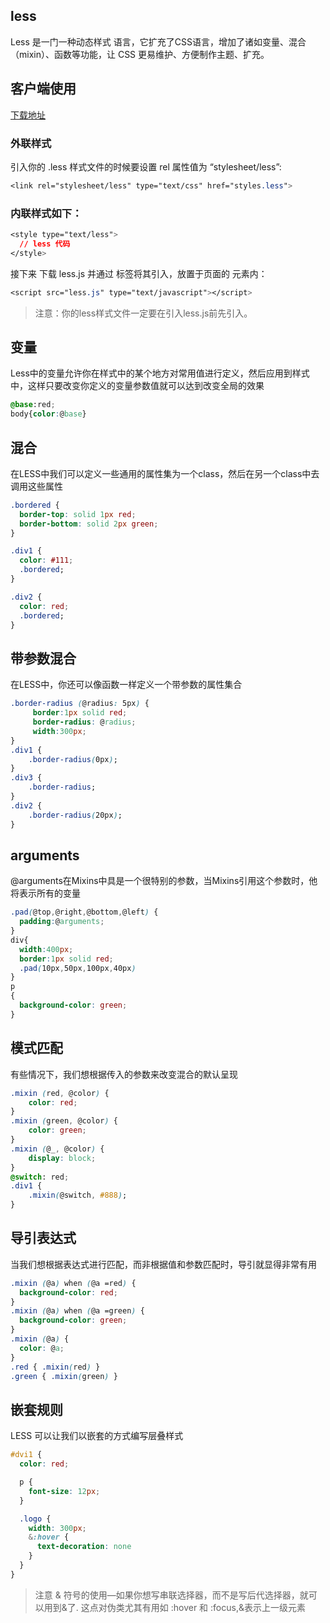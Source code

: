 ## less
Less 是一门一种<span class="text-danger">动态</span>样式 语言，它扩充了CSS语言，增加了诸如<span class="text-danger">变量</span>、<span class="text-danger">混合（mixin）</span>、<span class="text-danger">函数</span>等功能，让 CSS 更易维护、方便制作主题、扩充。

## 客户端使用
[下载地址](https://github.com/less/less.js/archive/master.zip)

### 外联样式
引入你的 .less 样式文件的时候要设置 rel 属性值为 “stylesheet/less”:
```css
<link rel="stylesheet/less" type="text/css" href="styles.less">
```

### 内联样式如下：
```css
<style type="text/less">
  // less 代码
</style>
```
接下来 下载 less.js 并通过 <script></script> 标签将其引入，放置于页面的 <head> 元素内：
```css
<script src="less.js" type="text/javascript"></script>
```
> 注意：你的less样式文件一定要在引入less.js前先引入。


## 变量
Less中的变量允许你在样式中的某个地方对常用值进行定义，然后应用到样式中，这样只要改变你定义的变量参数值就可以达到改变全局的效果
```css
@base:red;
body{color:@base}
```

## 混合
在LESS中我们可以定义一些通用的属性集为一个class，然后在另一个class中去调用这些属性
```css
.bordered {
  border-top: solid 1px red;
  border-bottom: solid 2px green;
}

.div1 {
  color: #111;
  .bordered;
}

.div2 {
  color: red;
  .bordered;
}
```

## 带参数混合
在LESS中，你还可以像函数一样定义一个带参数的属性集合
```css
.border-radius (@radius: 5px) {
     border:1px solid red;
     border-radius: @radius;
     width:300px;
}
.div1 {
    .border-radius(0px);
}
.div3 {
    .border-radius;
}
.div2 {
    .border-radius(20px);
}
```

## arguments
@arguments在Mixins中具是一个很特别的参数，当Mixins引用这个参数时，他将表示所有的变量
```css
.pad(@top,@right,@bottom,@left) {
  padding:@arguments;
}
div{
  width:400px;
  border:1px solid red;
  .pad(10px,50px,100px,40px)
}
p
{
  background-color: green;
}
```

## 模式匹配
有些情况下，我们想根据传入的参数来改变混合的默认呈现
```css
.mixin (red, @color) {
    color: red;
}
.mixin (green, @color) {
    color: green;
}
.mixin (@_, @color) {
    display: block;
}
@switch: red;
.div1 {
    .mixin(@switch, #888);
}
```

## 导引表达式
当我们想根据表达式进行匹配，而非根据值和参数匹配时，导引就显得非常有用
```css
.mixin (@a) when (@a =red) {
  background-color: red;
}
.mixin (@a) when (@a =green) {
  background-color: green;
}
.mixin (@a) {
  color: @a;
}
.red { .mixin(red) }
.green { .mixin(green) }
```

## 嵌套规则
LESS 可以让我们以嵌套的方式编写层叠样式
```css
#dvi1 {
  color: red;

  p {
    font-size: 12px;
  }

  .logo {
    width: 300px;
    &:hover {
      text-decoration: none
    }
  }
}
```
>注意 & 符号的使用—如果你想写串联选择器，而不是写后代选择器，就可以用到&了. 这点对伪类尤其有用如 :hover 和 :focus,&表示上一级元素